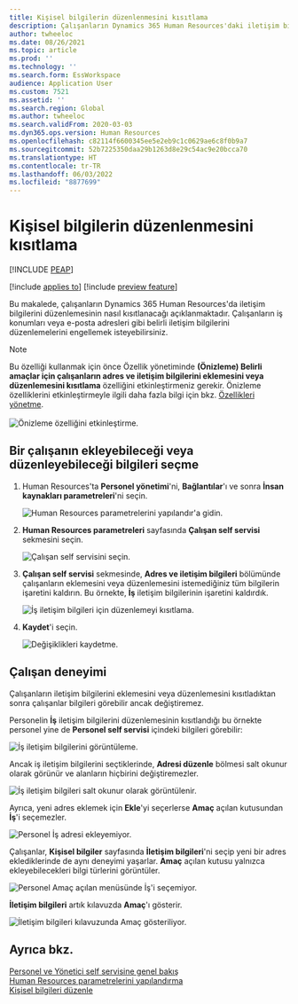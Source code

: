 ```yaml
---
title: Kişisel bilgilerin düzenlenmesini kısıtlama
description: Çalışanların Dynamics 365 Human Resources'daki iletişim bilgilerini düzenlemelerini kısıtlayın.
author: twheeloc
ms.date: 08/26/2021
ms.topic: article
ms.prod: ''
ms.technology: ''
ms.search.form: EssWorkspace
audience: Application User
ms.custom: 7521
ms.assetid: ''
ms.search.region: Global
ms.author: twheeloc
ms.search.validFrom: 2020-03-03
ms.dyn365.ops.version: Human Resources
ms.openlocfilehash: c82114f6600345ee5e2eb9c1c0629ae6c8f0b9a7
ms.sourcegitcommit: 52b7225350daa29b1263d8e29c54ac9e20bcca70
ms.translationtype: HT
ms.contentlocale: tr-TR
ms.lasthandoff: 06/03/2022
ms.locfileid: "8877699"
---
```

# <a name="restrict-editing-of-personal-information"></a>Kişisel bilgilerin düzenlenmesini kısıtlama


[!INCLUDE [PEAP](../includes/peap-2.md)]

[!include [applies to](../includes/applies-to-hr.md)]
[!include [preview feature](./includes/preview-feature.md)]

Bu makalede, çalışanların Dynamics 365 Human Resources'da iletişim bilgilerini düzenlemesinin nasıl kısıtlanacağı açıklanmaktadır. Çalışanların iş konumları veya e-posta adresleri gibi belirli iletişim bilgilerini düzenlemelerini engellemek isteyebilirsiniz.

> [!NOTE]
> Bu özelliği kullanmak için önce Özellik yönetiminde **(Önizleme) Belirli amaçlar için çalışanların adres ve iletişim bilgilerini eklemesini veya düzenlemesini kısıtlama** özelliğini etkinleştirmeniz gerekir. Önizleme özelliklerini etkinleştirmeyle ilgili daha fazla bilgi için bkz. [Özellikleri yönetme](hr-admin-manage-features.md).<br><br>![Önizleme özelliğini etkinleştirme.](./media/hr-employee-self-service-restrict-enable.png)

## <a name="choose-the-information-an-employee-can-add-or-edit"></a>Bir çalışanın ekleyebileceği veya düzenleyebileceği bilgileri seçme

1. Human Resources'ta **Personel yönetimi**'ni, **Bağlantılar**'ı ve sonra **İnsan kaynakları parametreleri**'ni seçin.

   ![Human Resources parametrelerini yapılandır'a gidin.](./media/hr-employee-self-service-human-resources-parameters.png)

2. **Human Resources parametreleri** sayfasında **Çalışan self servisi** sekmesini seçin.

   ![Çalışan self servisini seçin.](./media/hr-employee-self-service-tab.png)

3. **Çalışan self servisi** sekmesinde, **Adres ve iletişim bilgileri** bölümünde çalışanların eklemesini veya düzenlemesini istemediğiniz tüm bilgilerin işaretini kaldırın. Bu örnekte, **İş** iletişim bilgilerinin işaretini kaldırdık.

   ![İş iletişim bilgileri için düzenlemeyi kısıtlama.](./media/hr-employee-self-service-restrict-business.png)

4. **Kaydet**'i seçin.

   ![Değişiklikleri kaydetme.](./media/hr-employee-self-service-restrict-save.png)

## <a name="employee-experience"></a>Çalışan deneyimi

Çalışanların iletişim bilgilerini eklemesini veya düzenlemesini kısıtladıktan sonra çalışanlar bilgileri görebilir ancak değiştiremez.

Personelin **İş** iletişim bilgilerini düzenlemesinin kısıtlandığı bu örnekte personel yine de **Personel self servisi** içindeki bilgileri görebilir:

![İş iletişim bilgilerini görüntüleme.](./media/hr-employee-self-service-restrict-view.png)

Ancak iş iletişim bilgilerini seçtiklerinde, **Adresi düzenle** bölmesi salt okunur olarak görünür ve alanların hiçbirini değiştiremezler.

![İş iletişim bilgileri salt okunur olarak görüntülenir.](./media/hr-employee-self-service-restrict-read-only.png)

Ayrıca, yeni adres eklemek için **Ekle**'yi seçerlerse **Amaç** açılan kutusundan **İş**'i seçemezler.

![Personel İş adresi ekleyemiyor.](./media/hr-employee-self-service-restrict-add.png)

Çalışanlar, **Kişisel bilgiler** sayfasında **İletişim bilgileri**'ni seçip yeni bir adres eklediklerinde de aynı deneyimi yaşarlar. **Amaç** açılan kutusu yalnızca ekleyebilecekleri bilgi türlerini görüntüler. 

![Personel Amaç açılan menüsünde İş'i seçemiyor.](./media/hr-employee-self-service-restrict-purpose.png)

**İletişim bilgileri** artık kılavuzda **Amaç**'ı gösterir.

![İletişim bilgileri kılavuzunda Amaç gösteriliyor.](./media/hr-employee-self-service-restrict-purpose-grid.png)

## <a name="see-also"></a>Ayrıca bkz.

[Personel ve Yönetici self servisine genel bakış](hr-employee-manager-self-service-overview.md)<br>
[Human Resources parametrelerini yapılandırma](hr-setup-parameters.md)<br>
[Kişisel bilgileri düzenle](hr-employee-manager-self-service-edit-personal-information.md)
